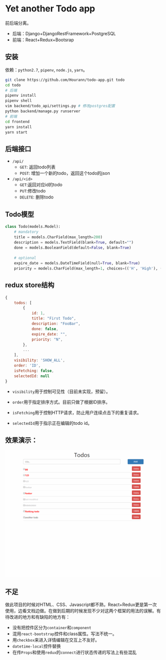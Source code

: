 # Yet another Todo app

前后端分离。
- 后端：Django+DjangoRestFramework+PostgreSQL
- 前端：React+Redux+Bootsrap

## 安装
依赖：`python2.7`, `pipenv`, `node.js`, `yarn`。
```bash
git clone https://github.com/Hourann/todo-app.git todo
cd todo
# 后端
pipenv install
pipenv shell
vim backend/todo_api/settings.py # 修改postgres配置
python backend/manage.py runserver
# 前端
cd frontend
yarn install
yarn start
```
## 后端接口
- `/api/`
    - `GET`: 返回todo列表
    - `POST`: 增加一个新的todo，返回这个todo的json
- `/api/<id>`
    - `GET`:返回对应id的todo
    - `PUT`:修改todo
    - `DELETE`: 删除todo
## Todo模型
```python
class Todo(models.Model):
    # mandatory
    title = models.CharField(max_length=200)
    description = models.TextField(blank=True, default="")
    done = models.BooleanField(default=False, blank=True)

    # optional
    expire_date = models.DateTimeField(null=True, blank=True)
    priority = models.CharField(max_length=1, choices=(('H', 'High'), ('N', 'Normal')), default='N')
```
## redux store结构
```javascript
{
    todos: [
        {
            id: 1,
            title: "First Todo",
            description: "FooBar",
            done: false,
            expire_date: "",
            priority: "N",
        },
        ...
    ],
    visibility: 'SHOW_ALL',
    order: 'ID',
    isFetching: false,
    selectedId: null
}
```
- `visibility`用于控制可见性（目前未实现，预留）。

- `order`用于指定排序方式。目前只做了根据ID排序。

- `isFetching`用于控制HTTP请求，防止用户连续点击下的重复请求。

- `selectedId`用于指示正在编辑的todo id。
## 效果演示：
![](showcase.gif)

## 不足
做此项目的时候对HTML、CSS、Javascript都不熟，React+Redux更是第一次使用，边看文档边做。在做到后期的时候发现不少对这两个框架的用法的误解。有待改进的地方和有缺陷的地方有：
- 没有把控件区分为`container`和`component`
- 混用`react-bootstrap`控件和class属性。写法不统一。
- 用`checkbox`来进入详情编辑在交互上不友好。
- `datetime-local`控件替换
- 在传`Props`和使用`redux`的`connect`进行状态传递的写法上有些混乱
